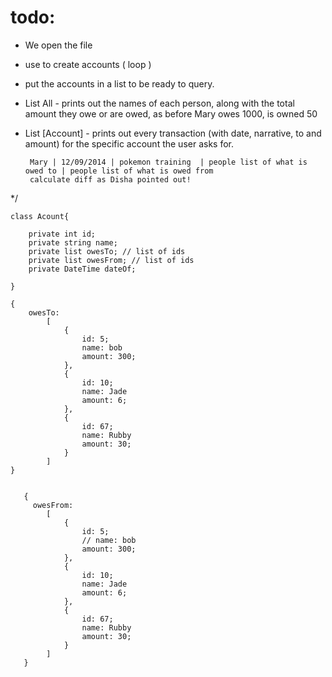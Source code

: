 
# todo:
 * We open the file
 * use to create accounts ( loop )

 * put the accounts in a list  to be ready to query.

 * List All - prints out the names of each person, along with the total amount they owe or are owed, as before
    Mary owes 1000, is owned 50

 * List [Account] - prints out every transaction (with date, narrative, to and amount) for the specific account the user asks for.

        Mary | 12/09/2014 | pokemon training  | people list of what is owed to | people list of what is owed from
        calculate diff as Disha pointed out!
 */

```
class Acount{
    
    private int id;
    private string name;
    private list owesTo; // list of ids
    private list owesFrom; // list of ids
    private DateTime dateOf;
    
}

{
    owesTo:
        [
            {
                id: 5;
                name: bob
                amount: 300; 
            },
            {
                id: 10;
                name: Jade
                amount: 6; 
            },
            {
                id: 67;
                name: Rubby
                amount: 30; 
            }
        ]
}


   {
     owesFrom:
        [
            {
                id: 5;
                // name: bob
                amount: 300; 
            },
            {
                id: 10;
                name: Jade
                amount: 6; 
            },
            {
                id: 67;
                name: Rubby
                amount: 30; 
            }
        ]
   }
```

